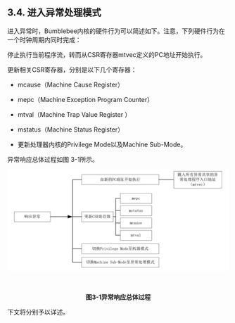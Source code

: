## **3.4. 进入异常处理模式**

进入异常时，Bumblebee内核的硬件行为可以简述如下。注意，下列硬件行为在一个时钟周期内同时完成：

停止执行当前程序流，转而从CSR寄存器mtvec定义的PC地址开始执行。

更新相关CSR寄存器，分别是以下几个寄存器：

- mcause（Machine Cause Register）
- mepc（Machine Exception Program Counter）
- mtval（Machine Trap Value Register ）
- mstatus（Machine Status Register）

- 更新处理器内核的Privilege Mode以及Machine Sub-Mode。

异常响应总体过程如图 3-1所示。

![](3.4.assets/1-1566288783599.png)

​                                                                       **<center>图3-1异常响应总体过程</center>**

下文将分别予以详述。
